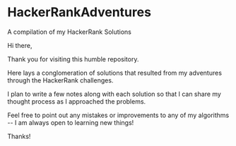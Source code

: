 # HackerRankAdventures
A compilation of my HackerRank Solutions

Hi there,

Thank you for visiting this humble repository.

Here lays a conglomeration of solutions that resulted from my adventures through the HackerRank challenges.

I plan to write a few notes along with each solution so that I can share my thought process as I approached the problems.

Feel free to point out any mistakes or improvements to any of my algorithms -- I am always open to learning new things!

Thanks!
